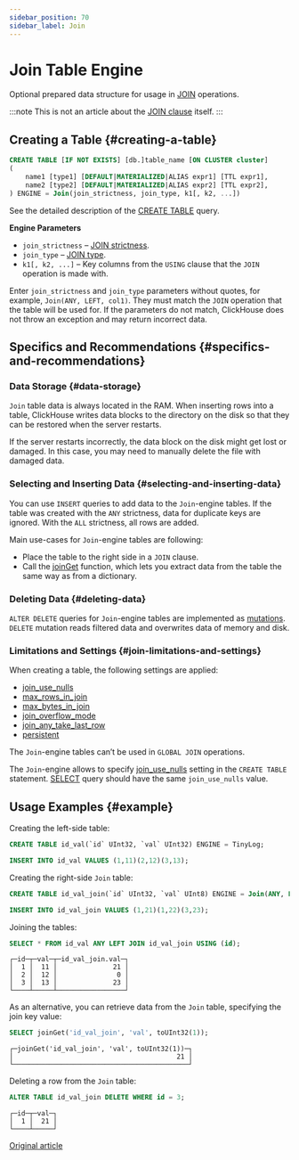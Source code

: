 ```yaml
---
sidebar_position: 70
sidebar_label: Join
---
```


# Join Table Engine

Optional prepared data structure for usage in [JOIN](../../../sql-reference/statements/select/join.md#select-join) operations.

:::note
This is not an article about the [JOIN clause](../../../sql-reference/statements/select/join.md#select-join) itself.
:::

## Creating a Table {#creating-a-table}

``` sql
CREATE TABLE [IF NOT EXISTS] [db.]table_name [ON CLUSTER cluster]
(
    name1 [type1] [DEFAULT|MATERIALIZED|ALIAS expr1] [TTL expr1],
    name2 [type2] [DEFAULT|MATERIALIZED|ALIAS expr2] [TTL expr2],
) ENGINE = Join(join_strictness, join_type, k1[, k2, ...])
```

See the detailed description of the [CREATE TABLE](../../../sql-reference/statements/create/table.md#create-table-query) query.

**Engine Parameters**

-   `join_strictness` – [JOIN strictness](../../../sql-reference/statements/select/join.md#select-join-types).
-   `join_type` – [JOIN type](../../../sql-reference/statements/select/join.md#select-join-types).
-   `k1[, k2, ...]` – Key columns from the `USING` clause that the `JOIN` operation is made with.

Enter `join_strictness` and `join_type` parameters without quotes, for example, `Join(ANY, LEFT, col1)`. They must match the `JOIN` operation that the table will be used for. If the parameters do not match, ClickHouse does not throw an exception and may return incorrect data.

## Specifics and Recommendations {#specifics-and-recommendations}

### Data Storage {#data-storage}

`Join` table data is always located in the RAM. When inserting rows into a table, ClickHouse writes data blocks to the directory on the disk so that they can be restored when the server restarts.

If the server restarts incorrectly, the data block on the disk might get lost or damaged. In this case, you may need to manually delete the file with damaged data.

### Selecting and Inserting Data {#selecting-and-inserting-data}

You can use `INSERT` queries to add data to the `Join`-engine tables. If the table was created with the `ANY` strictness, data for duplicate keys are ignored. With the `ALL` strictness, all rows are added.

Main use-cases for `Join`-engine tables are following:

-   Place the table to the right side in a `JOIN` clause.
-   Call the [joinGet](../../../sql-reference/functions/other-functions.md#joinget) function, which lets you extract data from the table the same way as from a dictionary.

### Deleting Data {#deleting-data}

`ALTER DELETE` queries for `Join`-engine tables are implemented as [mutations](../../../sql-reference/statements/alter/index.md#mutations). `DELETE` mutation reads filtered data and overwrites data of memory and disk.

### Limitations and Settings {#join-limitations-and-settings}

When creating a table, the following settings are applied:

-   [join_use_nulls](../../../operations/settings/settings.md#join_use_nulls)
-   [max_rows_in_join](../../../operations/settings/query-complexity.md#settings-max_rows_in_join)
-   [max_bytes_in_join](../../../operations/settings/query-complexity.md#settings-max_bytes_in_join)
-   [join_overflow_mode](../../../operations/settings/query-complexity.md#settings-join_overflow_mode)
-   [join_any_take_last_row](../../../operations/settings/settings.md#settings-join_any_take_last_row)
-   [persistent](../../../operations/settings/settings.md#persistent)

The `Join`-engine tables can’t be used in `GLOBAL JOIN` operations.

The `Join`-engine allows to specify [join_use_nulls](../../../operations/settings/settings.md#join_use_nulls) setting in the `CREATE TABLE` statement. [SELECT](../../../sql-reference/statements/select/index.md) query should have the same `join_use_nulls` value.

## Usage Examples {#example}

Creating the left-side table:

``` sql
CREATE TABLE id_val(`id` UInt32, `val` UInt32) ENGINE = TinyLog;
```

``` sql
INSERT INTO id_val VALUES (1,11)(2,12)(3,13);
```

Creating the right-side `Join` table:

``` sql
CREATE TABLE id_val_join(`id` UInt32, `val` UInt8) ENGINE = Join(ANY, LEFT, id);
```

``` sql
INSERT INTO id_val_join VALUES (1,21)(1,22)(3,23);
```

Joining the tables:

``` sql
SELECT * FROM id_val ANY LEFT JOIN id_val_join USING (id);
```

``` text
┌─id─┬─val─┬─id_val_join.val─┐
│  1 │  11 │              21 │
│  2 │  12 │               0 │
│  3 │  13 │              23 │
└────┴─────┴─────────────────┘
```

As an alternative, you can retrieve data from the `Join` table, specifying the join key value:

``` sql
SELECT joinGet('id_val_join', 'val', toUInt32(1));
```

``` text
┌─joinGet('id_val_join', 'val', toUInt32(1))─┐
│                                         21 │
└────────────────────────────────────────────┘
```

Deleting a row from the `Join` table:

```sql
ALTER TABLE id_val_join DELETE WHERE id = 3;
```

```text
┌─id─┬─val─┐
│  1 │  21 │
└────┴─────┘
```

[Original article](https://clickhouse.com/docs/en/operations/table_engines/special/join/) <!--hide-->
